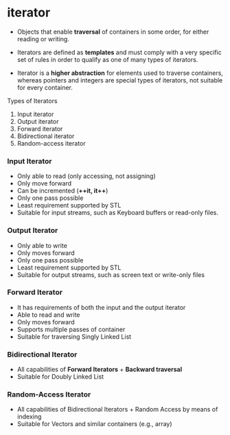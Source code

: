# iterator

- Objects that enable **traversal** of containers in some order, for either reading or writing.
  
- Iterators are defined as **templates** and must comply with a very specific set of rules in order to qualify as one of many types of iterators.

- Iterator is a **higher abstraction** for elements used to traverse containers, whereas pointers and integers are special types of iterators, not suitable for every container.

Types of Iterators
1. Input iterator
2. Output iterator
3. Forward iterator
4. Bidirectional iterator
5. Random-access iterator

### Input Iterator
- Only able to read (only accessing, not assigning)
- Only move forward
- Can be incremented (**++it, it++**)
- Only one pass possible
- Least requirement supported by STL
- Suitable for input streams, such as Keyboard buffers or read-only files.
  
### Output Iterator
- Only able to write
- Only moves forward
- Only one pass possible
- Least requirement supported by STL
- Suitable for output streams, such as screen text or write-only files

### Forward Iterator
- It has requirements of both the input and the output iterator
- Able to read and write
- Only moves forward
- Supports multiple passes of container
- Suitable for traversing Singly Linked List

### Bidirectional Iterator
- All capabilities of **Forward Iterators** + **Backward traversal**
- Suitable for Doubly Linked List

### Random-Access Iterator
- All capabilities of Bidirectional Iterators + Random Access by means of indexing
- Suitable for Vectors and similar containers (e.g., array)

